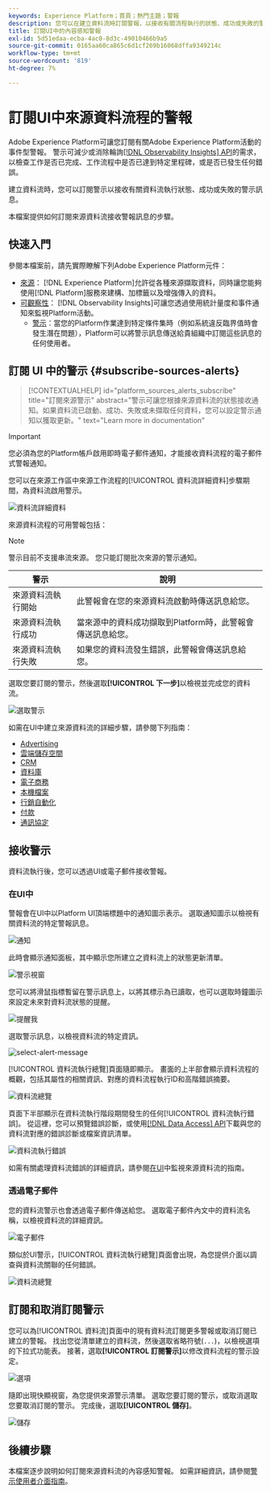 ```yaml
---
keywords: Experience Platform；首頁；熱門主題；警報
description: 您可以在建立資料流時訂閱警報，以接收有關流程執行的狀態、成功或失敗的警報訊息。
title: 訂閱UI中的內容感知警報
exl-id: 5d51edaa-ecba-4ac0-8d3c-49010466b9a5
source-git-commit: 0165aa60ca865c6d1cf269b16068dffa9349214c
workflow-type: tm+mt
source-wordcount: '819'
ht-degree: 7%

---
```


# 訂閱UI中來源資料流程的警報

Adobe Experience Platform可讓您訂閱有關Adobe Experience Platform活動的事件型警報。 警示可減少或消除輪詢[[!DNL Observability Insights] API](../../../observability/api/overview.md)的需求，以檢查工作是否已完成、工作流程中是否已達到特定里程碑，或是否已發生任何錯誤。

建立資料流時，您可以訂閱警示以接收有關資料流執行狀態、成功或失敗的警示訊息。

本檔案提供如何訂閱來源資料流接收警報訊息的步驟。

## 快速入門

參閱本檔案前，請先實際瞭解下列Adobe Experience Platform元件：

* [來源](../../home.md)： [!DNL Experience Platform]允許從各種來源擷取資料，同時讓您能夠使用[!DNL Platform]服務來建構、加標籤以及增強傳入的資料。
* [可觀察性](../../../observability/home.md)： [!DNL Observability Insights]可讓您透過使用統計量度和事件通知來監視Platform活動。
   * [警示](../../../observability/alerts/overview.md)：當您的Platform作業達到特定條件集時（例如系統違反臨界值時會發生潛在問題），Platform可以將警示訊息傳送給貴組織中訂閱這些訊息的任何使用者。

## 訂閱 UI 中的警示 {#subscribe-sources-alerts}

>[!CONTEXTUALHELP]
>id="platform_sources_alerts_subscribe"
>title="訂閱來源警示"
>abstract="警示可讓您根據來源資料流的狀態接收通知。如果資料流已啟動、成功、失敗或未擷取任何資料，您可以設定警示通知以獲取更新。"
>text="Learn more in documentation"

>[!IMPORTANT]
>
>您必須為您的Platform帳戶啟用即時電子郵件通知，才能接收資料流程的電子郵件式警報通知。

您可以在來源工作區中來源工作流程的[!UICONTROL 資料流詳細資料]步驟期間，為資料流啟用警示。

![資料流詳細資料](../../images/tutorials/alerts/dataflow-detail.png)

來源資料流程的可用警報包括：

>[!NOTE]
>
>警示目前不支援串流來源。 您只能訂閱批次來源的警示通知。

| 警示 | 說明 |
| --- | --- |
| 來源資料流執行開始 | 此警報會在您的來源資料流啟動時傳送訊息給您。 |
| 來源資料流執行成功 | 當來源中的資料成功擷取到Platform時，此警報會傳送訊息給您。 |
| 來源資料流執行失敗 | 如果您的資料流發生錯誤，此警報會傳送訊息給您。 |

選取您要訂閱的警示，然後選取&#x200B;**[!UICONTROL 下一步]**&#x200B;以檢視並完成您的資料流。

![選取警示](../../images/tutorials/alerts/select-alerts.png)

如需在UI中建立來源資料流的詳細步驟，請參閱下列指南：

* [Advertising](./dataflow/advertising.md)
* [雲端儲存空間](./dataflow/batch/cloud-storage.md)
* [CRM](./dataflow/crm.md)
* [資料庫](./dataflow/databases.md)
* [電子商務](./dataflow/ecommerce.md)
* [本機檔案](./create/local-system/local-file-upload.md)
* [行銷自動化](./dataflow/marketing-automation.md)
* [付款](./dataflow/payments.md)
* [通訊協定](./dataflow/protocols.md)

## 接收警示

資料流執行後，您可以透過UI或電子郵件接收警報。

### 在UI中

警報會在UI中以Platform UI頂端標題中的通知圖示表示。 選取通知圖示以檢視有關資料流的特定警報訊息。

![通知](../../images/tutorials/alerts/notification.png)

此時會顯示通知面板，其中顯示您所建立之資料流上的狀態更新清單。

![警示視窗](../../images/tutorials/alerts/alert-window.png)

您可以將滑鼠指標暫留在警示訊息上，以將其標示為已讀取，也可以選取時鐘圖示來設定未來對資料流狀態的提醒。

![提醒我](../../images/tutorials/alerts/remind-me.png)

選取警示訊息，以檢視資料流的特定資訊。

![select-alert-message](../../images/tutorials/alerts/select-alert-message.png)

[!UICONTROL 資料流執行總覽]頁面隨即顯示。 畫面的上半部會顯示資料流程的概觀，包括其屬性的相關資訊、對應的資料流程執行ID和高階錯誤摘要。

![資料流總覽](../../images/tutorials/alerts/dataflow-overview.png)

頁面下半部顯示在資料流執行階段期間發生的任何[!UICONTROL 資料流執行錯誤]。 從這裡，您可以預覽錯誤診斷，或使用[[!DNL Data Access] API](https://www.adobe.io/experience-platform-apis/references/data-access/)下載與您的資料流對應的錯誤診斷或檔案資訊清單。

![資料流執行錯誤](../../images/tutorials/alerts/dataflow-run-error.png)

如需有關處理資料流錯誤的詳細資訊，請參閱[在UI](../../../dataflows/ui/monitor-sources.md)中監視來源資料流的指南。

### 透過電子郵件

您的資料流警示也會透過電子郵件傳送給您。 選取電子郵件內文中的資料流名稱，以檢視資料流的詳細資訊。

![電子郵件](../../images/tutorials/alerts/email.png)

類似於UI警示，[!UICONTROL 資料流執行總覽]頁面會出現，為您提供介面以調查與資料流關聯的任何錯誤。

![資料流總覽](../../images/tutorials/alerts/dataflow-overview.png)

## 訂閱和取消訂閱警示

您可以為[!UICONTROL 資料流]頁面中的現有資料流訂閱更多警報或取消訂閱已建立的警報。 找出您從清單建立的資料流，然後選取省略符號(`...`)，以檢視選項的下拉式功能表。 接著，選取&#x200B;**[!UICONTROL 訂閱警示]**&#x200B;以修改資料流程的警示設定。

![選項](../../images/tutorials/alerts/options.png)

隨即出現快顯視窗，為您提供來源警示清單。 選取您要訂閱的警示，或取消選取您要取消訂閱的警示。 完成後，選取&#x200B;**[!UICONTROL 儲存]**。

![儲存](../../images/tutorials/alerts/save.png)

## 後續步驟

本檔案逐步說明如何訂閱來源資料流的內容感知警報。 如需詳細資訊，請參閱[警示使用者介面指南](../../../observability/alerts/ui.md)。